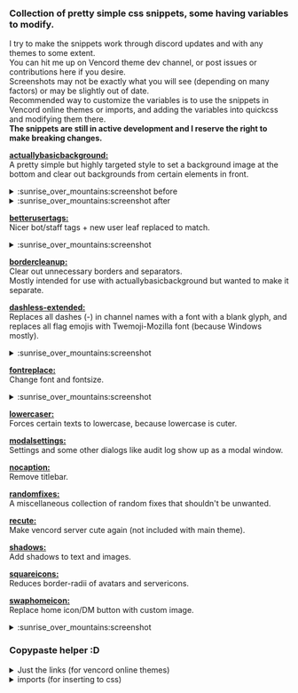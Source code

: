 ### Collection of pretty simple css snippets, some having variables to modify.
I try to make the snippets work through discord updates and with any themes to some extent.  
You can hit me up on Vencord theme dev channel, or post issues or contributions here if you desire.  
Screenshots may not be exactly what you will see (depending on many factors) or may be slightly out of date.  
Recommended way to customize the variables is to use the snippets in Vencord online themes or imports, and adding the variables into quickcss and modifying them there.  
**The snippets are still in active development and I reserve the right to make breaking changes.**

**[actuallybasicbackground:](actuallybasicbackground.theme.css)**  
A pretty simple but highly targeted style to set a background image at the bottom and clear out backgrounds from certain elements in front.
<details> <summary>:sunrise_over_mountains:screenshot before</summary>
<img src="https://github.com/nvhhr/discordcss/assets/34724502/6d7c13e6-cabb-4329-88cc-d08c373a9e7d">
</details>
<details> <summary>:sunrise_over_mountains:screenshot after</summary>
<img src="https://github.com/nvhhr/discordcss/assets/34724502/f146b328-ddd5-48c2-ada9-6daeb2713f86">
</details>

**[betterusertags:](betterusertags.theme.css)**  
Nicer bot/staff tags + new user leaf replaced to match.
<details> <summary>:sunrise_over_mountains:screenshot</summary>
<img src="https://github.com/nvhhr/discordcss/assets/34724502/d0573ef8-8ed3-43cf-955b-7d5aa4bfa715">
</details>

**[bordercleanup:](bordercleanup.theme.css)**  
Clear out unnecessary borders and separators.  
Mostly intended for use with actuallybasicbackground but wanted to make it separate.

**[dashless-extended:](dashless-extended.theme.css)**  
Replaces all dashes (-) in channel names with a font with a blank glyph, and replaces all flag emojis with Twemoji-Mozilla font (because Windows mostly).
<details> <summary>:sunrise_over_mountains:screenshot</summary>
<img src="https://github.com/nvhhr/discordcss/assets/34724502/da4ddde8-1f46-4185-91b3-0a29b2b9749d">
</details>

**[fontreplace:](fontreplace.theme.css)**  
Change font and fontsize.
<details> <summary>:sunrise_over_mountains:screenshot</summary>
<img src="https://github.com/nvhhr/discordcss/assets/34724502/6fab5f33-abd3-48fe-82dd-0de8f852438f">
</details>

**[lowercaser:](lowercaser.theme.css)**  
Forces certain texts to lowercase, because lowercase is cuter.

**[modalsettings:](modalsettings.theme.css)**  
Settings and some other dialogs like audit log show up as a modal window.

**[nocaption:](nocaption.theme.css)**  
Remove titlebar.

**[randomfixes:](randomfixes.theme.css)**  
A miscellaneous collection of random fixes that shouldn't be unwanted.

**[recute:](recute.theme.css)**  
Make vencord server cute again (not included with main theme).

**[shadows:](shadows.theme.css)**  
Add shadows to text and images.

**[squareicons:](squareicons.theme.css)**  
Reduces border-radii of avatars and servericons.

**[swaphomeicon:](swaphomeicon.theme.css)**  
Replace home icon/DM button with custom image.
<details> <summary>:sunrise_over_mountains:screenshot</summary>
<img src="https://github.com/nvhhr/discordcss/assets/34724502/95f6fa66-ab6b-40ed-b368-bd09970be277">
</details>


### Copypaste helper :D
<details>
<summary>Just the links (for vencord online themes)</summary>

```
https://raw.githubusercontent.com/nvhhr/discordcss/main/snippets/actuallybasicbackground.theme.css
https://raw.githubusercontent.com/nvhhr/discordcss/main/snippets/betterusertags.theme.css
https://raw.githubusercontent.com/nvhhr/discordcss/main/snippets/bordercleanup.theme.css
https://raw.githubusercontent.com/nvhhr/discordcss/main/snippets/dashless-extended.theme.css
https://raw.githubusercontent.com/nvhhr/discordcss/main/snippets/fontreplace.theme.css
https://raw.githubusercontent.com/nvhhr/discordcss/main/snippets/lowercaser.theme.css
https://raw.githubusercontent.com/nvhhr/discordcss/main/snippets/modalsettings.theme.css
https://raw.githubusercontent.com/nvhhr/discordcss/main/snippets/nocaption.theme.css
https://raw.githubusercontent.com/nvhhr/discordcss/main/snippets/randomfixes.theme.css
https://raw.githubusercontent.com/nvhhr/discordcss/main/snippets/recute.theme.css
https://raw.githubusercontent.com/nvhhr/discordcss/main/snippets/shadows.theme.css
https://raw.githubusercontent.com/nvhhr/discordcss/main/snippets/squareicons.theme.css
https://raw.githubusercontent.com/nvhhr/discordcss/main/snippets/swaphomeicon.theme.css
```
</details>
<details>
<summary>imports (for inserting to css)</summary>

```css
@import url("https://raw.githubusercontent.com/nvhhr/discordcss/main/snippets/actuallybasicbackground.theme.css");
@import url("https://raw.githubusercontent.com/nvhhr/discordcss/main/snippets/betterusertags.theme.css");
@import url("https://raw.githubusercontent.com/nvhhr/discordcss/main/snippets/bordercleanup.theme.css");
@import url("https://raw.githubusercontent.com/nvhhr/discordcss/main/snippets/dashless-extended.theme.css");
@import url("https://raw.githubusercontent.com/nvhhr/discordcss/main/snippets/fontreplace.theme.css");
@import url("https://raw.githubusercontent.com/nvhhr/discordcss/main/snippets/lowercaser.theme.css");
@import url("https://raw.githubusercontent.com/nvhhr/discordcss/main/snippets/modalsettings.theme.css");
@import url("https://raw.githubusercontent.com/nvhhr/discordcss/main/snippets/nocaption.theme.css");
@import url("https://raw.githubusercontent.com/nvhhr/discordcss/main/snippets/randomfixes.theme.css");
@import url("https://raw.githubusercontent.com/nvhhr/discordcss/main/snippets/recute.theme.css");
@import url("https://raw.githubusercontent.com/nvhhr/discordcss/main/snippets/shadows.theme.css");
@import url("https://raw.githubusercontent.com/nvhhr/discordcss/main/snippets/squareicons.theme.css");
@import url("https://raw.githubusercontent.com/nvhhr/discordcss/main/snippets/swaphomeicon.theme.css");
```
</details>


